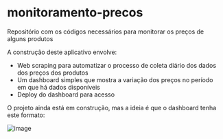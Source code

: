 # monitoramento-precos
Repositório com os códigos necessários para monitorar os preços de alguns produtos

A construção deste aplicativo envolve:
- Web scraping para automatizar o processo de coleta diário dos dados dos preços dos produtos
- Um dashboard simples que mostra a variação dos preços no período em que há dados disponíveis
- Deploy do dashboard para acesso

O projeto ainda está em construção, mas a ideia é que o dashboard tenha este formato:

![image](https://github.com/leticiafaria7/monitoramento-precos/assets/95353211/0c78275e-0873-40ae-b71b-a3eb2a23ee19)


